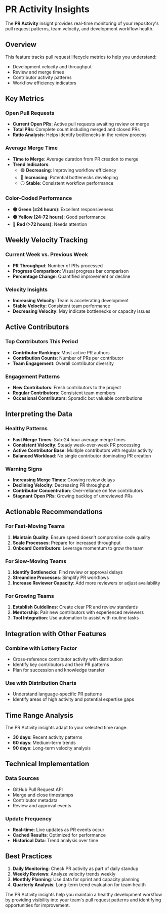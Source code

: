 # PR Activity Insights

The **PR Activity** insight provides real-time monitoring of your repository's pull request patterns, team velocity, and development workflow health.

## Overview

This feature tracks pull request lifecycle metrics to help you understand:
- Development velocity and throughput
- Review and merge times
- Contributor activity patterns
- Workflow efficiency indicators

## Key Metrics

### Open Pull Requests
- **Current Open PRs**: Active pull requests awaiting review or merge
- **Total PRs**: Complete count including merged and closed PRs
- **Ratio Analysis**: Helps identify bottlenecks in the review process

### Average Merge Time
- **Time to Merge**: Average duration from PR creation to merge
- **Trend Indicators**: 
  - 🟢 **Decreasing**: Improving workflow efficiency
  - 🔴 **Increasing**: Potential bottlenecks developing
  - ⚪ **Stable**: Consistent workflow performance

### Color-Coded Performance
- **🟢 Green (≤24 hours)**: Excellent responsiveness
- **🟡 Yellow (24-72 hours)**: Good performance
- **🔴 Red (>72 hours)**: Needs attention

## Weekly Velocity Tracking

### Current Week vs. Previous Week
- **PR Throughput**: Number of PRs processed
- **Progress Comparison**: Visual progress bar comparison
- **Percentage Change**: Quantified improvement or decline

### Velocity Insights
- **Increasing Velocity**: Team is accelerating development
- **Stable Velocity**: Consistent team performance
- **Decreasing Velocity**: May indicate bottlenecks or capacity issues

## Active Contributors

### Top Contributors This Period
- **Contributor Rankings**: Most active PR authors
- **Contribution Counts**: Number of PRs per contributor
- **Team Engagement**: Overall contributor diversity

### Engagement Patterns
- **New Contributors**: Fresh contributors to the project
- **Regular Contributors**: Consistent team members
- **Occasional Contributors**: Sporadic but valuable contributions

## Interpreting the Data

### Healthy Patterns
- **Fast Merge Times**: Sub-24 hour average merge times
- **Consistent Velocity**: Steady week-over-week PR processing
- **Active Contributor Base**: Multiple contributors with regular activity
- **Balanced Workload**: No single contributor dominating PR creation

### Warning Signs
- **Increasing Merge Times**: Growing review delays
- **Declining Velocity**: Decreasing PR throughput
- **Contributor Concentration**: Over-reliance on few contributors
- **Stagnant Open PRs**: Growing backlog of unreviewed PRs

## Actionable Recommendations

### For Fast-Moving Teams
1. **Maintain Quality**: Ensure speed doesn't compromise code quality
2. **Scale Processes**: Prepare for increased throughput
3. **Onboard Contributors**: Leverage momentum to grow the team

### For Slow-Moving Teams
1. **Identify Bottlenecks**: Find review or approval delays
2. **Streamline Processes**: Simplify PR workflows
3. **Increase Reviewer Capacity**: Add more reviewers or adjust availability

### For Growing Teams
1. **Establish Guidelines**: Create clear PR and review standards
2. **Mentorship**: Pair new contributors with experienced reviewers
3. **Tool Integration**: Use automation to assist with routine tasks

## Integration with Other Features

### Combine with Lottery Factor
- Cross-reference contributor activity with distribution
- Identify key contributors and their PR patterns
- Plan for succession and knowledge transfer

### Use with Distribution Charts
- Understand language-specific PR patterns
- Identify areas of high activity and potential expertise gaps

## Time Range Analysis

The PR Activity insights adapt to your selected time range:
- **30 days**: Recent activity patterns
- **60 days**: Medium-term trends
- **90 days**: Long-term velocity analysis

## Technical Implementation

### Data Sources
- GitHub Pull Request API
- Merge and close timestamps
- Contributor metadata
- Review and approval events

### Update Frequency
- **Real-time**: Live updates as PR events occur
- **Cached Results**: Optimized for performance
- **Historical Data**: Trend analysis over time

## Best Practices

1. **Daily Monitoring**: Check PR activity as part of daily standup
2. **Weekly Reviews**: Analyze velocity trends weekly
3. **Monthly Planning**: Use data for sprint and capacity planning
4. **Quarterly Analysis**: Long-term trend evaluation for team health

The PR Activity insights help you maintain a healthy development workflow by providing visibility into your team's pull request patterns and identifying opportunities for improvement.